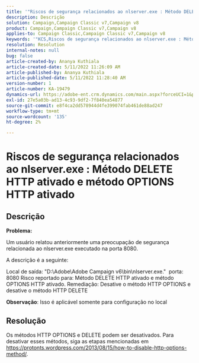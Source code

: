 ```yaml
---
title: '"Riscos de segurança relacionados ao nlserver.exe : Método DELETE HTTP ativado e método OPTIONS HTTP ativado'''
description: Descrição
solution: Campaign,Campaign Classic v7,Campaign v8
product: Campaign,Campaign Classic v7,Campaign v8
applies-to: Campaign Classic,Campaign Classic v7,Campaign v8
keywords: '"KCS,Riscos de segurança relacionados ao nlserver.exe : Método DELETE HTTP ativado e método OPTIONS HTTP ativado'''
resolution: Resolution
internal-notes: null
bug: false
article-created-by: Ananya Kuthiala
article-created-date: 5/11/2022 11:26:09 AM
article-published-by: Ananya Kuthiala
article-published-date: 5/11/2022 11:28:40 AM
version-number: 1
article-number: KA-19479
dynamics-url: https://adobe-ent.crm.dynamics.com/main.aspx?forceUCI=1&pagetype=entityrecord&etn=knowledgearticle&id=e5463922-1dd1-ec11-a7b5-0022480a8e40
exl-id: 27e5a03b-ad13-4c93-9df2-7f840ea54877
source-git-commit: e8f4ca2dd578944d4fe399074fab461de88ad247
workflow-type: tm+mt
source-wordcount: '135'
ht-degree: 2%

---
```


# Riscos de segurança relacionados ao nlserver.exe : Método DELETE HTTP ativado e método OPTIONS HTTP ativado

## Descrição


<b>Problema:</b>

Um usuário relatou anteriormente uma preocupação de segurança relacionada ao nlserver.exe executado na porta 8080.

A descrição é a seguinte:

Local de saída: &quot;D:\Adobe\Adobe Campaign v6\bin\nlserver.exe.&quot; 
porta: 8080 Risco reportado para: Método DELETE HTTP ativado e método OPTIONS HTTP ativado.
Remediação: Desative o método HTTP OPTIONS e desative o método HTTP DELETE



<b>Observação</b>: Isso é aplicável somente para configuração no local


## Resolução


Os métodos HTTP OPTIONS e DELETE podem ser desativados. Para desativar esses métodos, siga as etapas mencionadas em https://protonts.wordpress.com/2013/08/15/how-to-disable-http-options-method/.
